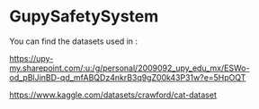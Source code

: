 # GupySafetySystem
You can find the datasets used in :

https://upy-my.sharepoint.com/:u:/g/personal/2009092_upy_edu_mx/ESWo-od_pBlJinBD-qd_mfABQDz4nkrB3q9gZ00k43P31w?e=5HpOQT

https://www.kaggle.com/datasets/crawford/cat-dataset
